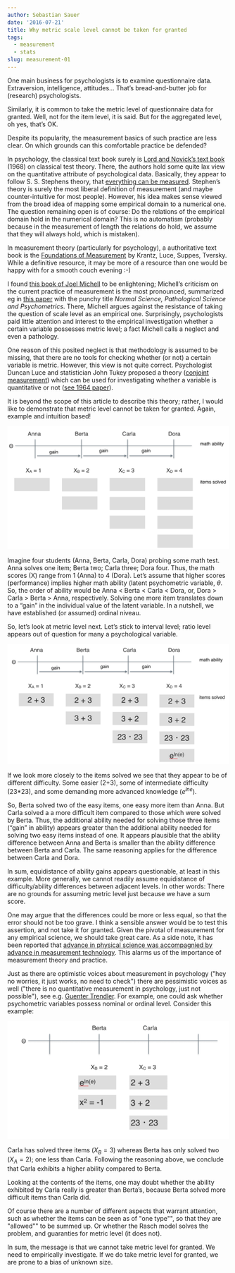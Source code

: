 ```yaml
---
author: Sebastian Sauer
date: '2016-07-21'
title: Why metric scale level cannot be taken for granted
tags:
  - measurement
  - stats
slug: measurement-01
---
```



One main business for psychologists is to examine questionnaire data. Extraversion, intelligence, attitudes… That’s bread-and-butter job for (research) psychologists.

Similarly, it is common to take the metric level of questionnaire data for granted. Well, not  for the item level, it is said. But for the aggregated level, oh yes, that’s OK.

Despite its popularity, the measurement basics of such practice are less clear. On which grounds can this comfortable practice be defended?

In psychology, the classical text book surely is [Lord and Novick’s text book](https://books.google.de/books?id=0nkMX_MqEQ4C&dq=Statistical+Theories+of+Mental+Test+Scores&hl=de&sa=X&ved=0ahUKEwjo1LWVkpPOAhUdM8AKHYIHBE0Q6AEIHDAA) (1968) on classical test theory. There, the authors hold some quite lax view on the quantitative attribute of psychological data. Basically, they appear to follow S. S. Stephens theory, that [everything can be measured](https://en.wikipedia.org/wiki/Level_of_measurement). Stephen’s theory is surely the most liberal definition of measurement (and maybe counter-intuitive for most people). However, his idea makes sense viewed from the broad idea of mapping some empirical domain to a numerical one. The question remaining open is of course: Do the relations of the empirical domain hold in the numerical domain? This is no automatism (probably because in the measurement of length the relations do hold, we assume that they will always hold, which is mistaken).

In measurement theory (particularly for psychology), a authoritative text book is the [Foundations of Measurement](https://books.google.de/books?id=rdNFAAAAYAAJ&q=foundations+of+measurement&dq=foundations+of+measurement&hl=de&sa=X&ved=0ahUKEwipgenOk5POAhVDDMAKHcojBTEQ6AEINDAD) by Krantz, Luce, Suppes, Tversky. While a definitive resource, it may be more of a resource than one would be happy with for a smooth couch evening :-)

I found [this book of Joel Michell](https://books.google.de/books?id=yOjJAgAAQBAJ&printsec=frontcover&dq=joel+michell+measurement&hl=de&sa=X&ved=0ahUKEwjMldOKlJPOAhVKLsAKHXGEB3kQ6AEIJzAB#v=onepage&q=joel%20michell%20measurement&f=false) to be enlightening; Michell’s criticism on the current practice of measurement is the most pronounced, summarized eg in [this paper](http://tap.sagepub.com/content/10/5/639.short) with the punchy title *Normal Science, Pathological Science and Psychometrics*. There, Michell argues against the resistance of taking the question of scale level as an empirical one. Surprisingly, psychologists paid little attention and interest to the empirical investigation whether a certain variable possesses metric level; a fact Michell calls a neglect and even a pathology.

One reason of this posited neglect is that methodology is assumed to be missing, that there are no tools for checking whether (or not) a certain variable is metric. However, this view is not quite correct. Psychologist Duncan Luce and statistician John Tukey proposed a theory ([conjoint measurement](https://en.wikipedia.org/wiki/Theory_of_conjoint_measurement)) which can be used for investigating whether a variable is quantitative or not ([see 1964 paper](http://www.sciencedirect.com/science/article/pii/002224966490015X)).

It is beyond the scope of this article to describe this theory; rather, I would like to demonstrate that metric level cannot be taken for granted. Again, example and intuition based!

 
![](/images/scale1.png)

 

Imagine four students (Anna, Berta, Carla, Dora) probing some math test. Anna solves one item; Berta two; Carla three; Dora four. Thus, the math scores (X) range from 1 (Anna) to 4 (Dora). Let’s assume that higher scores (performance) implies higher math ability (latent psychometric variable, $\theta$. So, the order of ability would be Anna < Berta < Carla < Dora, or, Dora > Carla > Berta > Anna, respectively. Solving one more item translates down to a “gain” in the individual value of the latent variable. In a nutshell, we have established (or assumed) ordinal niveau.

So, let’s look at metric level next. Let’s stick to interval level; ratio level appears out of question for many a psychological variable.

![](/images/scale2.png)

 

If we look more closely to the items solved we see that they appear to be of different difficulty. Some easier (2+3), some of intermediate difficulty (23*23), and some demanding more advanced knowledge ($e^{lne}$).

So, Berta solved two of the easy items, one easy more item than Anna. But Carla solved a a more difficult item compared to those which were solved by Berta. Thus, the additional ability needed for solving those three items (“gain” in ability) appears greater than the additional ability needed for solving two easy items instead of one. It appears plausible that the ability difference between Anna and Berta is smaller than the ability difference between Berta and Carla. The same reasoning applies for the difference between Carla and Dora.

In sum, equidistance of ability gains appears questionable, at least in this example. More generally, we cannot readily assume equidistance of difficulty/ability differences between adjacent levels. In other words: There are no grounds for assuming metric level just because we have a sum score.

One may argue that the differences could be more or less equal, so that the error should not be too grave. I think a sensible answer would be to test this assertion, and not take it for granted. Given the pivotal of measurement for any empirical science, we should take great care. As a side note, it has been reported that [advance in physical science was accompagnied by advance in measurement technology](http://tap.sagepub.com/content/19/5/579.short). This alarms us of the importance of measurement theory and practice.

Just as there are optimistic voices about measurement in psychology ("hey no worries, it just works, no need to check") there are pessimistic voices as well ("there is no quantitative measurement in psychology, just not possible"), see e.g. [Guenter Trendler](http://tap.sagepub.com/content/19/5/579.short). For example, one could ask whether psychometric variables possess nominal or ordinal level. Consider this example:

![](/images/scale3.png)

Carla has solved three items ($X_B = 3$) whereas Berta has only solved two ($X_A=2$); one less than Carla. Following the reasoning above, we conclude that Carla exhibits a higher ability compared to Berta.

Looking at the contents of the items, one may doubt whether the ability exhibited by Carla really is greater than Berta’s, because Berta solved more difficult items than Carla did.

Of course there are a number of different aspects that warrant attention, such as whether the items can be seen as of "one type"", so that they are "allowed"" to be summed up. Or whether the Rasch model solves the problem, and guaranties for metric level (it does not).

In sum, the message is that we cannot take metric level for granted. We need to empirically investigate. If we do take metric level for granted, we are prone to a bias of unknown size.
